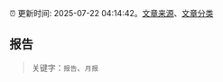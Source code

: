 :alarm_clock: 更新时间: 2025-07-22 04:14:42。[文章来源](/README.md)、[文章分类](/TAGS.md)

## 报告


> 关键字：`报告`、`月报`



